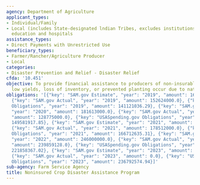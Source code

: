 ```yaml
---
agency: Department of Agriculture
applicant_types:
- Individual/Family
- Local (includes State-designated lndian Tribes, excludes institutions of higher
  education and hospitals
assistance_types:
- Direct Payments with Unrestricted Use
beneficiary_types:
- Farmer/Rancher/Agriculture Producer
- Local
categories:
- Disaster Prevention and Relief - Disaster Relief
cfda: '10.451'
objective: To provide financial assistance to producers of non-insurable crops when
  low yields, loss of inventory, or prevented planting occur due to natural disasters.
obligations: '[{"key": "SAM.gov Estimate", "year": "2019", "amount": 161195000.0},
  {"key": "SAM.gov Actual", "year": "2019", "amount": 152624000.0}, {"key": "USASpending.gov
  Obligations", "year": "2019", "amount": 141121036.29}, {"key": "SAM.gov Estimate",
  "year": "2020", "amount": 181613000.0}, {"key": "SAM.gov Actual", "year": "2020",
  "amount": 128775000.0}, {"key": "USASpending.gov Obligations", "year": "2020", "amount":
  149581917.85}, {"key": "SAM.gov Estimate", "year": "2021", "amount": 165000000.0},
  {"key": "SAM.gov Actual", "year": "2021", "amount": 178512000.0}, {"key": "USASpending.gov
  Obligations", "year": "2021", "amount": 166712635.31}, {"key": "SAM.gov Estimate",
  "year": "2022", "amount": 246000000.0}, {"key": "SAM.gov Actual", "year": "2022",
  "amount": 239859128.0}, {"key": "USASpending.gov Obligations", "year": "2022", "amount":
  221858367.02}, {"key": "SAM.gov Estimate", "year": "2023", "amount": 300000000.0},
  {"key": "SAM.gov Actual", "year": "2023", "amount": 0.0}, {"key": "USASpending.gov
  Obligations", "year": "2023", "amount": 236792574.94}]'
sub-agency: Farm Service Agency
title: Noninsured Crop Disaster Assistance Program
---
```


